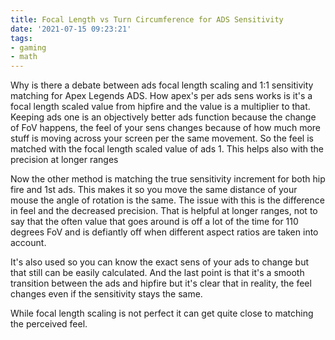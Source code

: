 ```yaml
---
title: Focal Length vs Turn Circumference for ADS Sensitivity
date: '2021-07-15 09:23:21'
tags:
- gaming
- math
---
```


Why is there a debate between ads focal length scaling and
1:1 sensitivity matching for Apex Legends ADS.
How apex's per ads sens works is it's a focal length scaled value from hipfire
and the value is a multiplier to that. Keeping ads one is an objectively better
ads function because the change of FoV happens, the feel of your sens changes
because of how much more stuff is moving across your screen per
the same movement.
So the feel is matched with the focal length scaled value of ads 1.
This helps also with the precision at longer ranges

Now the other method is matching the true sensitivity increment for
both hip fire and 1st ads. This makes it so you move the same distance of your
mouse the angle of rotation is the same.
The issue with this is the difference in feel and the decreased precision.
That is helpful at longer ranges, not to say that the often value that goes
around is off a lot of the time for 110 degrees FoV and is defiantly off when
different aspect ratios are taken into account.

It's also used so you can know the exact sens of your ads to change but that
still can be easily calculated. And the last point is that it's a
smooth transition between the ads and hipfire but it's clear that in reality,
the feel changes even if the sensitivity stays the same.

While focal length scaling is not perfect it can get quite close to
matching the perceived feel.
